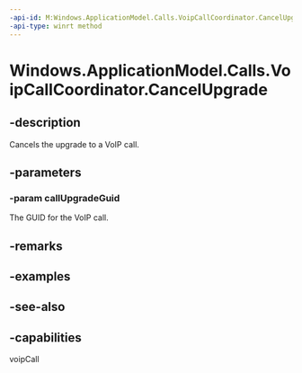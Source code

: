 ```yaml
---
-api-id: M:Windows.ApplicationModel.Calls.VoipCallCoordinator.CancelUpgrade(System.Guid)
-api-type: winrt method
---
```


<!-- Method syntax
public void CancelUpgrade(System.Guid callUpgradeGuid)
-->

# Windows.ApplicationModel.Calls.VoipCallCoordinator.CancelUpgrade

## -description
Cancels the upgrade to a VoIP call.

## -parameters
### -param callUpgradeGuid
The GUID for the VoIP call.

## -remarks

## -examples

## -see-also


## -capabilities
voipCall
